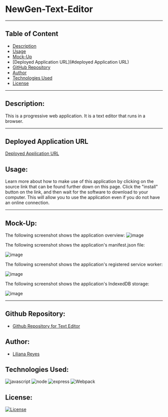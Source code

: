 # NewGen-Text-Editor

------
## Table of Content

- [Description](#description)
- [Usage](#usage)
- [Mock-Up](#mock-Up)
- [Deployed Application URL](#deployed Application URL)
- [GitHub Repository](#github-repository)
- [Author](#author)  
- [Technologies Used](#technologies-used) 
- [License](#license)

------
## Description:  

This is a progressive web application. It is a text editor that runs in a browser.

------
## Deployed Application URL

[Deployed Application URL](https://newgen-text-editor.herokuapp.com/)

## Usage:

Learn more about how to make use of this application by clicking on the source link that can be found further down on this page. Click the "install" button on the link, and then wait for the software to download to your computer. This will allow you to use the application even if you do not have an online connection.

------
## Mock-Up:

The following screenshot shows the application overview:
![image](https://user-images.githubusercontent.com/103380089/193955933-605d4816-8b44-44ca-81ad-cc0676ea8d3d.png)

The following screenshot shows the application's manifest.json file:  

![image](https://user-images.githubusercontent.com/103380089/193956321-7b541138-8c1f-44e9-b2aa-736ed388bb6e.png)

The following screenshot shows the application's registered service worker:  

![image](https://user-images.githubusercontent.com/103380089/193957034-74050a1a-58c3-4ba4-95a7-4e84db7abe04.png)

The following screenshot shows the application's IndexedDB storage:  

![image](https://user-images.githubusercontent.com/103380089/193975790-02489912-b94a-4a6b-b01c-759af60ec496.png)

------

## Github Repository:

- [Github Repository for Text Editor](https://github.com/Lreyes4/NewGen-Text-Editor)

## Author:

- [Liliana Reyes](https://github.com/Lreyes4)

## Technologies Used:

![javascript](https://img.shields.io/badge/JavaScript-323330?style=for-the-badge&logo=javascript&logoColor=F7DF1E)
![node](https://img.shields.io/badge/Node.js-339933?style=for-the-badge&logo=nodedotjs&logoColor=white)
![express](https://img.shields.io/badge/Express.js-000000?style=for-the-badge&logo=express&logoColor=white)
![Webpack](https://img.shields.io/badge/Webpack-8DD6F9?style=for-the-badge&logo=Webpack&logoColor=white)

## License:

[![License](https://img.shields.io/badge/License-MIT%20License-Green)](http://choosealicense.com/licenses/mit/)